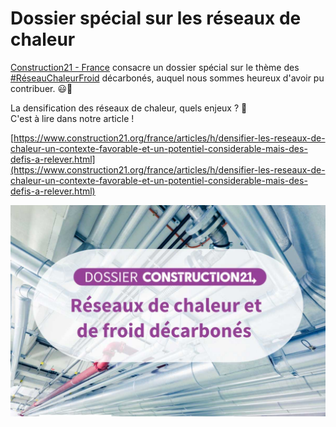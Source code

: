 # Dossier spécial sur les réseaux de chaleur

[Construction21 - France](https://www.linkedin.com/company/construction21-france/) consacre un dossier spécial sur le thème des [#RéseauChaleurFroid](https://www.linkedin.com/feed/hashtag/?keywords=r%C3%A9seauchaleurfroid\&highlightedUpdateUrns=urn%3Ali%3Aactivity%3A7023643684474621952) décarbonés, auquel nous sommes heureux d'avoir pu contribuer. 😃🙏

La densification des réseaux de chaleur, quels enjeux ? 👀\
C'est à lire dans notre article !

[https://www.construction21.org/france/articles/h/densifier-les-reseaux-de-chaleur-un-contexte-favorable-et-un-potentiel-considerable-mais-des-defis-a-relever.html](https://www.construction21.org/france/articles/h/densifier-les-reseaux-de-chaleur-un-contexte-favorable-et-un-potentiel-considerable-mais-des-defis-a-relever.html)

![](.gitbook/assets/construction.jpg)

